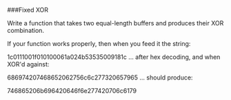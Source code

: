 ###Fixed XOR

Write a function that takes two equal-length buffers and produces their XOR combination.

If your function works properly, then when you feed it the string:

1c0111001f010100061a024b53535009181c
... after hex decoding, and when XOR'd against:

686974207468652062756c6c277320657965
... should produce:

746865206b696420646f6e277420706c6179